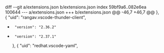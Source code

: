 diff --git a/extensions.json b/extensions.json
index 59bf9a6..082e6ea 100644
--- a/extensions.json
+++ b/extensions.json
@@ -46,7 +46,7 @@
     },
     {
       "uid": "rangav.vscode-thunder-client",
-      "version": "2.36.2"
+      "version": "2.37.1"
     },
     {
       "uid": "redhat.vscode-yaml",
